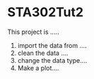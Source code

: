 # STA302Tut2

This project is .....

1.  import the data from ....
2.  clean the data ....
3.  change the data type....
4.  Make a plot....

